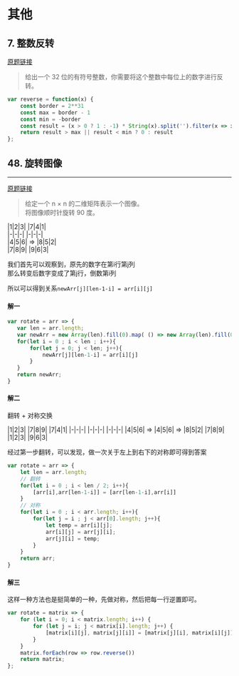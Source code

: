 # 其他

## 7. 整数反转
[原题链接](https://leetcode-cn.com/problems/reverse-integer/)
> 给出一个 32 位的有符号整数，你需要将这个整数中每位上的数字进行反转。

```js
var reverse = function(x) {
    const border = 2**31
    const max = border - 1
    const min = -border
    const result = (x > 0 ? 1 : -1) * String(x).split('').filter(x => x !== '-').reverse().join('')
    return result > max || result < min ? 0 : result 
};
```

## 48. 旋转图像
---
[原题链接](https://leetcode-cn.com/problems/rotate-image/)

> 给定一个 n × n 的二维矩阵表示一个图像。  
 将图像顺时针旋转 90 度。

|1|2|3|         |7|4|1|    
|-|-|-|         |-|-|-|    
|4|5|6|    =>   |8|5|2|     
|7|8|9|         |9|6|3|

我们首先可以观察到，原先的数字在第i行第j列  
那么转变后数字变成了第j行，倒数第i列

所以可以得到关系`newArr[j][len-1-i] = arr[i][j]`

#### 解一

 ```js
 var rotate = arr => {
    var len = arr.length;
    var newArr = new Array(len).fill(0).map( () => new Array(len).fill(0));
    for(let i = 0 ; i < len ; i++){
        for(let j = 0; j < len; j++){
            newArr[j][len-1-i] = arr[i][j]
        }
    }
    return newArr;
}
```
#### 解二
翻转 + 对称交换

|1|2|3|         |7|8|9|        |7|4|1|
|-|-|-|         |-|-|-|        |-|-|-|
|4|5|6|    =>   |4|5|6|    =>  |8|5|2|
|7|8|9|         |1|2|3|        |9|6|3|

经过第一步翻转，可以发现，做一次关于左上到右下的对称即可得到答案
```js
var rotate = arr => {
    let len = arr.length;
    // 翻转
    for(let i = 0 ; i < len / 2; i++){
        [arr[i],arr[len-1-i]] = [arr[len-1-i],arr[i]]
    }
    // 对称
    for(let i = 0 ; i < arr.length; i++){
        for(let j = i ; j < arr[0].length; j++){
            let temp = arr[i][j];
            arr[i][j] = arr[j][i];
            arr[j][i] = temp;
        }
    }
    return arr;
}
```
#### 解三
这样一种方法也是挺简单的一种，先做对称，然后把每一行逆置即可。
```js
var rotate = matrix => {
    for (let i = 0; i < matrix.length; i++) {
        for (let j = i; j < matrix[i].length; j++) {
            [matrix[i][j], matrix[j][i]] = [matrix[j][i], matrix[i][j]]
        }
    }
    matrix.forEach(row => row.reverse())
    return matrix;
};
```


